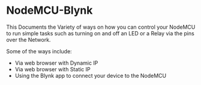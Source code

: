 # NodeMCU-Blynk


This Documents the Variety of ways on how you can control your NodeMCU to run simple tasks such as turning on and off an LED or a Relay via the pins over the Network. 

Some of the ways include:
- Via web browser with Dynamic IP
- Via web browser with Static IP
- Using the Blynk app to connect your device to the NodeMCU 
